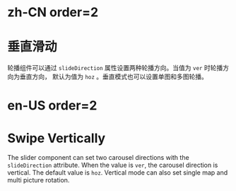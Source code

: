 # zh-CN order=2

# 垂直滑动

轮播组件可以通过 `slideDirection` 属性设置两种轮播方向。当值为 `ver` 时轮播方向为垂直方向，
默认为值为 `hoz` 。垂直模式也可以设置单图和多图轮播。

# en-US order=2

# Swipe Vertically

The slider component can set two carousel directions with the `slideDirection` attribute. When the value is `ver`, the carousel direction is vertical. The default value is `hoz`. Vertical mode can also set single map and multi picture rotation.
